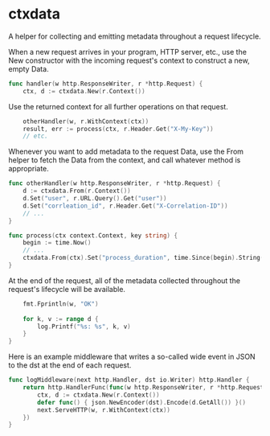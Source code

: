 # ctxdata

A helper for collecting and emitting metadata throughout a request lifecycle.

When a new request arrives in your program, HTTP server, etc., use the New
constructor with the incoming request's context to construct a new, empty
Data.

```go
func handler(w http.ResponseWriter, r *http.Request) {
    ctx, d := ctxdata.New(r.Context())
```

Use the returned context for all further operations on that request.

```go
    otherHandler(w, r.WithContext(ctx))
    result, err := process(ctx, r.Header.Get("X-My-Key"))
    // etc.
```

Whenever you want to add metadata to the request Data, 
use the From helper to fetch the Data from the context,
and call whatever method is appropriate.

```go
func otherHandler(w http.ResponseWriter, r *http.Request) {
    d := ctxdata.From(r.Context())
    d.Set("user", r.URL.Query().Get("user"))
    d.Set("corrleation_id", r.Header.Get("X-Correlation-ID"))
    // ...
}

func process(ctx context.Context, key string) {
    begin := time.Now()
    // ...
    ctxdata.From(ctx).Set("process_duration", time.Since(begin).String())
}
```

At the end of the request, all of the metadata collected throughout the
request's lifecycle will be available.

```go
    fmt.Fprintln(w, "OK")
    
    for k, v := range d {
        log.Printf("%s: %s", k, v)
    }
}
```

Here is an example middleware that writes a so-called wide event in JSON
to the dst at the end of each request.

```go
func logMiddleware(next http.Handler, dst io.Writer) http.Handler {
    return http.HandlerFunc(func(w http.ResponseWriter, r *http.Request) {
        ctx, d := ctxdata.New(r.Context())
        defer func() { json.NewEncoder(dst).Encode(d.GetAll()) }()
        next.ServeHTTP(w, r.WithContext(ctx))
    })
}
```
